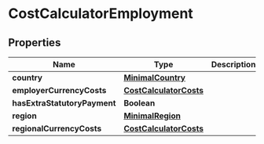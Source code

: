 

# CostCalculatorEmployment


## Properties

| Name | Type | Description | Notes |
|------------ | ------------- | ------------- | -------------|
|**country** | [**MinimalCountry**](MinimalCountry.md) |  |  |
|**employerCurrencyCosts** | [**CostCalculatorCosts**](CostCalculatorCosts.md) |  |  |
|**hasExtraStatutoryPayment** | **Boolean** |  |  |
|**region** | [**MinimalRegion**](MinimalRegion.md) |  |  |
|**regionalCurrencyCosts** | [**CostCalculatorCosts**](CostCalculatorCosts.md) |  |  |



